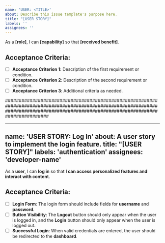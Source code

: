 ```yaml
---
name: 'USER: <TITLE>'
about: Describe this issue template's purpose here.
title: "[USER STORY]"
labels: ''
assignees: ''
---
```


As a **[role]**, I can **[capability]** so that **[received benefit]**.

## Acceptance Criteria:

- [ ] **Acceptance Criterion 1**: Description of the first requirement or condition.
- [ ] **Acceptance Criterion 2**: Description of the second requirement or condition.
- [ ] **Acceptance Criterion 3**: Additional criteria as needed.

########################################################################################################################################################################################

---
name: 'USER STORY: Log In'
about: A user story to implement the login feature.
title: "[USER STORY]"
labels: 'authentication'
assignees: 'developer-name'
---

As a **user**, I can **log in** so that **I can access personalized features and interact with content**.

## Acceptance Criteria:

- [ ] **Login Form**: The login form should include fields for **username** and **password**.
- [ ] **Button Visibility**: The **Logout** button should only appear when the user is logged in, and the **Login** button should only appear when the user is logged out.
- [ ] **Successful Login**: When valid credentials are entered, the user should be redirected to the **dashboard**.
